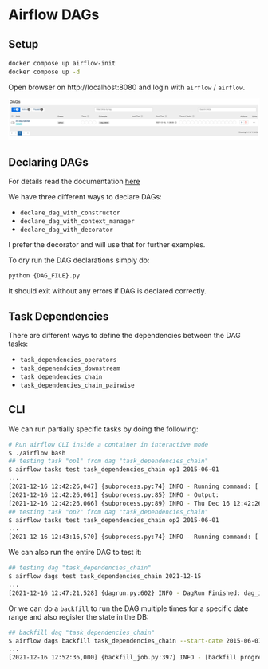 # Airflow DAGs

## Setup

```sh
docker compose up airflow-init
docker compose up -d
```

Open browser on http://localhost:8080 and login with `airflow` / `airflow`.

![dags](.imgs/dags.png)

## Declaring DAGs

For details read the documentation [here](https://airflow.apache.org/docs/apache-airflow/stable/concepts/dags.html)

We have three different ways to declare DAGs:

* `declare_dag_with_constructor`
* `declare_dag_with_context_manager`
* `declare_dag_with_decorator`

I prefer the decorator and will use that for further examples.

To dry run the DAG declarations simply do:

```sh
python {DAG_FILE}.py
```

It should exit without any errors if DAG is declared correctly.

## Task Dependencies

There are different ways to define the dependencies between the DAG tasks:

* `task_dependencies_operators`
* `task_depenendcies_downstream`
* `task_dependencies_chain`
* `task_dependencies_chain_pairwise`

## CLI

We can run partially specific tasks by doing the following:

```sh
# Run airflow CLI inside a container in interactive mode
$ ./airflow bash
## testing task "op1" from dag "task_dependencies_chain"
$ airflow tasks test task_dependencies_chain op1 2015-06-01
...
[2021-12-16 12:42:26,047] {subprocess.py:74} INFO - Running command: ['bash', '-c', 'date']
[2021-12-16 12:42:26,061] {subprocess.py:85} INFO - Output:
[2021-12-16 12:42:26,066] {subprocess.py:89} INFO - Thu Dec 16 12:42:26 UTC 2021
## testing task "op2" from dag "task_dependencies_chain"
$ airflow tasks test task_dependencies_chain op2 2015-06-01
...
[2021-12-16 12:43:16,570] {subprocess.py:74} INFO - Running command: ['bash', '-c', 'sleep 5']
```

We can also run the entire DAG to test it:

```sh
## testing dag "task_dependencies_chain"
$ airflow dags test task_dependencies_chain 2021-12-15
...
[2021-12-16 12:47:21,528] {dagrun.py:602} INFO - DagRun Finished: dag_id=tutorial, execution_date=2021-12-15T00:00:00+00:00, run_id=backfill__2021-12-15T00:00:00+00:00, run_start_date=2021-12-16 12:47:06.189703+00:00, run_end_date=2021-12-16 12:47:21.527935+00:00, run_duration=15.338232, state=success, external_trigger=False, run_type=backfill, data_interval_start=2021-12-15T00:00:00+00:00, data_interval_end=2021-12-16T00:00:00+00:00, dag_hash=None
```

Or we can do a `backfill` to run the DAG multiple times for a specific date range and also register the state in the DB:

```sh
## backfill dag "task_dependencies_chain"
$ airflow dags backfill task_dependencies_chain --start-date 2015-06-01 --end-date 2015-06-14
...
[2021-12-16 12:52:36,000] {backfill_job.py:397} INFO - [backfill progress] | finished run 14 of 14 | tasks waiting: 0 | succeeded: 42 | running: 0 | failed: 0 | skipped: 0 | deadlocked: 0 | not ready: 0
```

